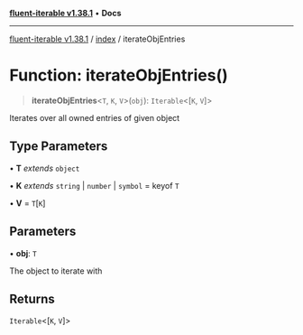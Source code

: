 [**fluent-iterable v1.38.1**](../../README.md) • **Docs**

***

[fluent-iterable v1.38.1](../../README.md) / [index](../README.md) / iterateObjEntries

# Function: iterateObjEntries()

> **iterateObjEntries**\<`T`, `K`, `V`\>(`obj`): `Iterable`\<[`K`, `V`]\>

Iterates over all owned entries of given object

## Type Parameters

• **T** *extends* `object`

• **K** *extends* `string` \| `number` \| `symbol` = keyof `T`

• **V** = `T`\[`K`\]

## Parameters

• **obj**: `T`

The object to iterate with

## Returns

`Iterable`\<[`K`, `V`]\>
